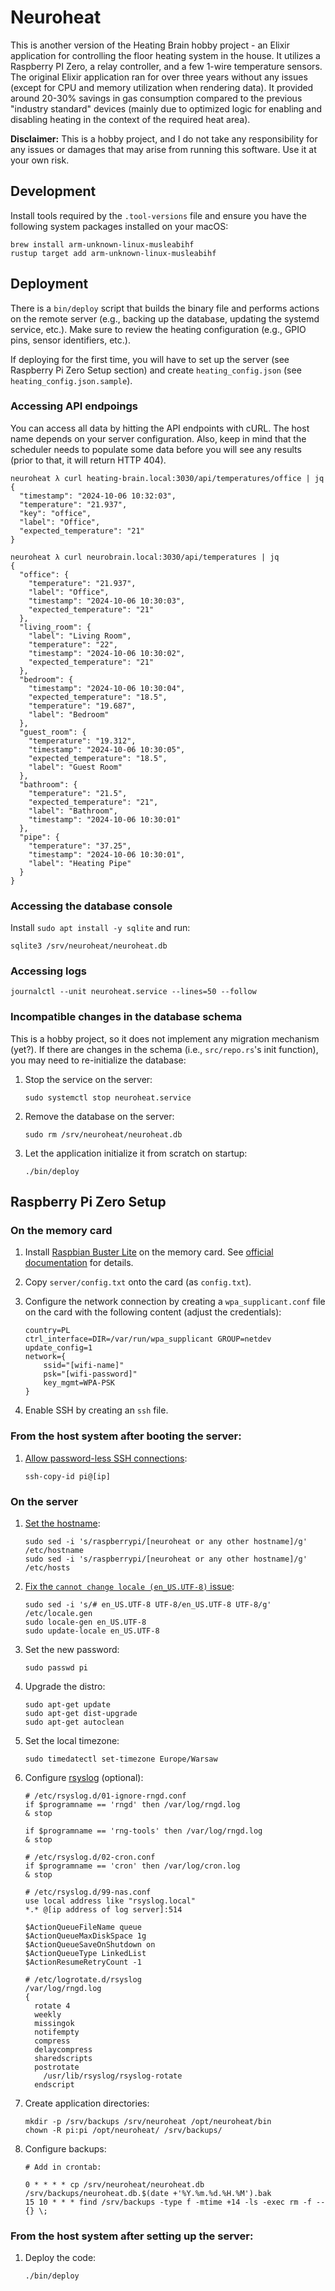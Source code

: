 # Neuroheat

This is another version of the Heating Brain hobby project - an Elixir application for controlling the floor heating system in the house. It utilizes a Raspberry PI Zero, a relay controller, and a few 1-wire temperature sensors. The original Elixir application ran for over three years without any issues (except for CPU and memory utilization when rendering data). It provided around 20-30% savings in gas consumption compared to the previous "industry standard" devices (mainly due to optimized logic for enabling and disabling heating in the context of the required heat area).

**Disclaimer:** This is a hobby project, and I do not take any responsibility for any issues or damages that may arise from running this software. Use it at your own risk.

## Development

Install tools required by the `.tool-versions` file and ensure you have the following system packages installed on your macOS:

```
brew install arm-unknown-linux-musleabihf
rustup target add arm-unknown-linux-musleabihf
```

## Deployment

There is a `bin/deploy` script that builds the binary file and performs actions on the remote server (e.g., backing up the database, updating the systemd service, etc.). Make sure to review the heating configuration (e.g., GPIO pins, sensor identifiers, etc.).

If deploying for the first time, you will have to set up the server (see Raspberry Pi Zero Setup section) and create `heating_config.json` (see `heating_config.json.sample`).

### Accessing API endpoings

You can access all data by hitting the API endpoints with cURL.
The host name depends on your server configuration. Also, keep
in mind that the scheduler needs to populate some data before
you will see any results (prior to that, it will return HTTP 404).

```
neuroheat λ curl heating-brain.local:3030/api/temperatures/office | jq
{
  "timestamp": "2024-10-06 10:32:03",
  "temperature": "21.937",
  "key": "office",
  "label": "Office",
  "expected_temperature": "21"
}
```

```
neuroheat λ curl neurobrain.local:3030/api/temperatures | jq
{
  "office": {
    "temperature": "21.937",
    "label": "Office",
    "timestamp": "2024-10-06 10:30:03",
    "expected_temperature": "21"
  },
  "living_room": {
    "label": "Living Room",
    "temperature": "22",
    "timestamp": "2024-10-06 10:30:02",
    "expected_temperature": "21"
  },
  "bedroom": {
    "timestamp": "2024-10-06 10:30:04",
    "expected_temperature": "18.5",
    "temperature": "19.687",
    "label": "Bedroom"
  },
  "guest_room": {
    "temperature": "19.312",
    "timestamp": "2024-10-06 10:30:05",
    "expected_temperature": "18.5",
    "label": "Guest Room"
  },
  "bathroom": {
    "temperature": "21.5",
    "expected_temperature": "21",
    "label": "Bathroom",
    "timestamp": "2024-10-06 10:30:01"
  },
  "pipe": {
    "temperature": "37.25",
    "timestamp": "2024-10-06 10:30:01",
    "label": "Heating Pipe"
  }
}
```

### Accessing the database console

Install `sudo apt install -y sqlite` and run:

```
sqlite3 /srv/neuroheat/neuroheat.db
```

### Accessing logs

```
journalctl --unit neuroheat.service --lines=50 --follow
```

### Incompatible changes in the database schema

This is a hobby project, so it does not implement any migration mechanism (yet?). If there are changes in the schema (i.e., `src/repo.rs`'s init function), you may need to re-initialize the database:

1. Stop the service on the server:

    ```
    sudo systemctl stop neuroheat.service
    ```

1. Remove the database on the server:

    ```
    sudo rm /srv/neuroheat/neuroheat.db
    ```

1. Let the application initialize it from scratch on startup:

    ```
    ./bin/deploy
    ```

## Raspberry Pi Zero Setup

### On the memory card

1. Install [Raspbian Buster Lite](https://www.raspberrypi.org/downloads/raspbian/) on the memory card. See [official documentation](https://www.raspberrypi.org/documentation/installation/installing-images/README.md) for details.
1. Copy `server/config.txt` onto the card (as `config.txt`).
1. Configure the network connection by creating a `wpa_supplicant.conf` file on the card with the following content (adjust the credentials):

    ```
    country=PL
    ctrl_interface=DIR=/var/run/wpa_supplicant GROUP=netdev
    update_config=1
    network={
        ssid="[wifi-name]"
        psk="[wifi-password]"
        key_mgmt=WPA-PSK
    }
    ```
1. Enable SSH by creating an `ssh` file.

### From the host system after booting the server:

1. [Allow password-less SSH connections](https://www.raspberrypi.org/documentation/remote-access/ssh/passwordless.md):

    ```
    ssh-copy-id pi@[ip]
    ```

### On the server

1. [Set the hostname](https://thepihut.com/blogs/raspberry-pi-tutorials/19668676-renaming-your-raspberry-pi-the-hostname):

    ```
    sudo sed -i 's/raspberrypi/[neuroheat or any other hostname]/g' /etc/hostname
    sudo sed -i 's/raspberrypi/[neuroheat or any other hostname]/g' /etc/hosts
    ```

1. [Fix the `cannot change locale (en_US.UTF-8)` issue](https://www.jaredwolff.com/raspberry-pi-setting-your-locale/):

    ```
    sudo sed -i 's/# en_US.UTF-8 UTF-8/en_US.UTF-8 UTF-8/g' /etc/locale.gen
    sudo locale-gen en_US.UTF-8
    sudo update-locale en_US.UTF-8
    ```

1. Set the new password:

    ```
    sudo passwd pi
    ```

1. Upgrade the distro:

    ```
    sudo apt-get update
    sudo apt-get dist-upgrade
    sudo apt-get autoclean
    ```

1. Set the local timezone:

    ```
    sudo timedatectl set-timezone Europe/Warsaw
    ```

1. Configure [rsyslog](https://www.rsyslog.com/doc/master/tutorials/reliable_forwarding.html) (optional):

    ```
    # /etc/rsyslog.d/01-ignore-rngd.conf
    if $programname == 'rngd' then /var/log/rngd.log
    & stop

    if $programname == 'rng-tools' then /var/log/rngd.log
    & stop

    # /etc/rsyslog.d/02-cron.conf
    if $programname == 'cron' then /var/log/cron.log
    & stop

    # /etc/rsyslog.d/99-nas.conf
    use local address like "rsyslog.local"
    *.* @[ip address of log server]:514

    $ActionQueueFileName queue
    $ActionQueueMaxDiskSpace 1g
    $ActionQueueSaveOnShutdown on
    $ActionQueueType LinkedList
    $ActionResumeRetryCount -1

    # /etc/logrotate.d/rsyslog
    /var/log/rngd.log
    {
      rotate 4
      weekly
      missingok
      notifempty
      compress
      delaycompress
      sharedscripts
      postrotate
        /usr/lib/rsyslog/rsyslog-rotate
      endscript
    ```

1. Create application directories:

    ```
    mkdir -p /srv/backups /srv/neuroheat /opt/neuroheat/bin
    chown -R pi:pi /opt/neuroheat/ /srv/backups/
    ```

1. Configure backups:

    ```
    # Add in crontab:

    0 * * * * cp /srv/neuroheat/neuroheat.db /srv/backups/neuroheat.db.$(date +'%Y.%m.%d.%H.%M').bak
    15 10 * * * find /srv/backups -type f -mtime +14 -ls -exec rm -f -- {} \;
    ```

### From the host system after setting up the server:

1. Deploy the code:

    ```
    ./bin/deploy
    ```
